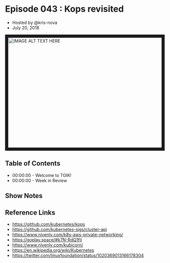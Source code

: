 # Episode 043 : Kops revisited

- Hosted by @kris-nova
- July 20, 2018

<!--- Thumbnailed embed of the video, n8Xo_ghCIOSY is the video id from the youtube url
Note the 0.jpg for the thumbnail --->

<a href="http://www.youtube.com/watch?feature=player_embedded&v=sNr7TjChn6s
" target="_blank"><img src="http://img.youtube.com/vi/sNr7TjChn6s/0.jpg"
alt="IMAGE ALT TEXT HERE" width="640" height="360" border="10" /></a>

## Table of Contents

- 00:00:00 - Welcome to TGIK!
- 00:00:00 - Week in Review

## Show Notes


## Reference Links

 - https://github.com/kubernetes/kops
 - https://github.com/kubernetes-sigs/cluster-api
 - https://www.nivenly.com/k8s-aws-private-networking/
 - https://goplay.space/#k7N-RdQ1fjI
 - https://www.nivenly.com/kubicorn/
 - https://en.wikipedia.org/wiki/Kubernetes
 - https://twitter.com/linuxfoundation/status/1020369013166178304
